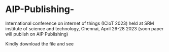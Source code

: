 # AIP-Publishing-
International conference on internet of things (ICIoT 2023) held at SRM institute of science and technology, Chennai, April 26-28 2023    (soon paper will publish on AIP Publishing)

Kindly download the file and see 
